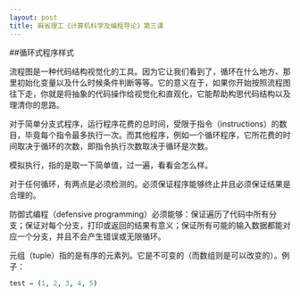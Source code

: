 ```yaml
---
layout: post
title: 麻省理工《计算机科学及编程导论》第三课
---
```

##循环式程序样式

流程图是一种代码结构视觉化的工具。因为它让我们看到了，循环在什么地方、那里初始化变量以及什么时候条件判断等等。它的意义在于，如果你开始按照流程图往下走，你就是将抽象的代码操作给视觉化和直观化，它能帮助构思代码结构以及理清你的思路。

对于简单分支式程序，运行程序花费的总时间，受限于指令（instructions）的数目，毕竟每个指令最多执行一次。而其他程序，例如一个循环程序，它所花费的时间取决于循环的次数，即指令执行次数取决于循环是次数。

模拟执行，指的是取一下简单值，过一遍，看看会怎么样。

对于任何循环，有两点是必须检测的。必须保证程序能够终止并且必须保证结果是合理的。

防御式编程（defensive programming）必须能够：保证遍历了代码中所有分支；保证对每个分支，打印或返回的结果有意义；保证所有可能的输入数据都能对应一个分支，并且不会产生错误或无限循环。

元组（tuple）指的是有序的元素列。它是不可变的（而数组则是可以改变的）。例子：

```python
test = (1, 2, 3, 4, 5)
```
